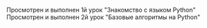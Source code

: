 Просмотрен и выполнен 1й урок "Знакомство с языком Python"
Просмотрен и выполнен 2й урок "Базовые алгоритмы на Python"
